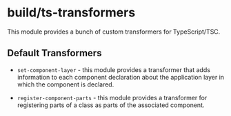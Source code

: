 # build/ts-transformers

This module provides a bunch of custom transformers for TypeScript/TSC.

## Default Transformers

* `set-component-layer` - this module provides a transformer that adds information to each component declaration about
  the application layer in which the component is declared.

* `register-component-parts` - this module provides a transformer for registering parts of a class as parts of the associated component.
